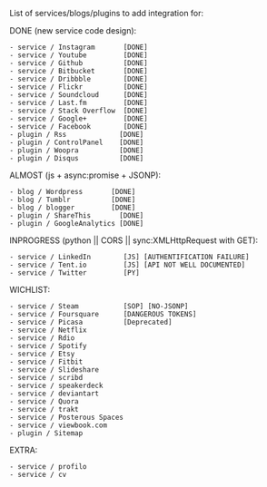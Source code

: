 List of services/blogs/plugins to add integration for:

DONE (new service code design):

    - service / Instagram       [DONE]
    - service / Youtube         [DONE]
    - service / Github          [DONE]
    - service / Bitbucket       [DONE]
    - service / Dribbble        [DONE]
    - service / Flickr          [DONE]
    - service / Soundcloud      [DONE]
    - service / Last.fm         [DONE]
    - service / Stack Overflow  [DONE]
    - service / Google+         [DONE]
    - service / Facebook        [DONE]
    - plugin / Rss             [DONE]
    - plugin / ControlPanel    [DONE]
    - plugin / Woopra          [DONE]
    - plugin / Disqus          [DONE]

ALMOST (js + async:promise + JSONP):

    - blog / Wordpress       [DONE]
    - blog / Tumblr          [DONE]
    - blog / blogger         [DONE]
    - plugin / ShareThis       [DONE]
    - plugin / GoogleAnalytics [DONE]

INPROGRESS (python || CORS || sync:XMLHttpRequest with GET):

    - service / LinkedIn        [JS] [AUTHENTIFICATION FAILURE]
    - service / Tent.io         [JS] [API NOT WELL DOCUMENTED]
    - service / Twitter         [PY]

WICHLIST:

    - service / Steam           [SOP] [NO-JSONP]
    - service / Foursquare      [DANGEROUS TOKENS]
    - service / Picasa          [Deprecated]
    - service / Netflix
    - service / Rdio
    - service / Spotify
    - service / Etsy
    - service / Fitbit
    - service / Slideshare
    - service / scribd
    - service / speakerdeck
    - service / deviantart
    - service / Quora
    - service / trakt
    - service / Posterous Spaces
    - service / viewbook.com
    - plugin / Sitemap

EXTRA:

    - service / profilo
    - service / cv
